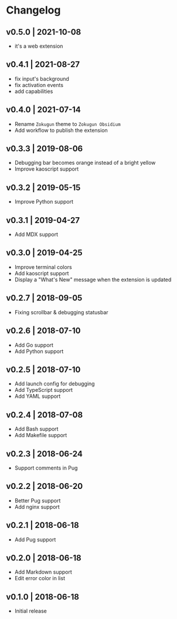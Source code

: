 # Changelog

## v0.5.0 | 2021-10-08
- it's a web extension

## v0.4.1 | 2021-08-27
- fix input's background
- fix activation events
- add capabilities

## v0.4.0 | 2021-07-14

- Rename `Zokugun` theme to `Zokugun Obsidium`
- Add workflow to publish the extension

## v0.3.3 | 2019-08-06

- Debugging bar becomes orange instead of a bright yellow
- Improve kaoscript support

## v0.3.2 | 2019-05-15

- Improve Python support

## v0.3.1 | 2019-04-27

- Add MDX support

## v0.3.0 | 2019-04-25

- Improve terminal colors
- Add kaoscript support
- Display a "What's New" message when the extension is updated

## v0.2.7 | 2018-09-05

- Fixing scrollbar & debugging statusbar

## v0.2.6 | 2018-07-10

- Add Go support
- Add Python support

## v0.2.5 | 2018-07-10

- Add launch config for debugging
- Add TypeScript support
- Add YAML support

## v0.2.4 | 2018-07-08

- Add Bash support
- Add Makefile support

## v0.2.3 | 2018-06-24

- Support comments in Pug

## v0.2.2 | 2018-06-20

- Better Pug support
- Add nginx support

## v0.2.1 | 2018-06-18

- Add Pug support

## v0.2.0 | 2018-06-18

- Add Markdown support
- Edit error color in list

## v0.1.0 | 2018-06-18

- Initial release
